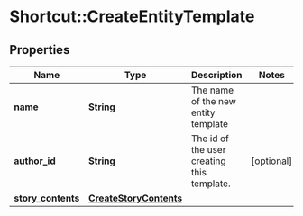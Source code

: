 # Shortcut::CreateEntityTemplate

## Properties
Name | Type | Description | Notes
------------ | ------------- | ------------- | -------------
**name** | **String** | The name of the new entity template | 
**author_id** | **String** | The id of the user creating this template. | [optional] 
**story_contents** | [**CreateStoryContents**](CreateStoryContents.md) |  | 

